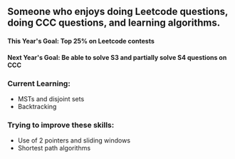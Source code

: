 <html>
<body>
  <h2>Someone who enjoys doing Leetcode questions, doing CCC questions, and learning algorithms.</h2>
  <h4>This Year's Goal: Top 25% on Leetcode contests</h4>
  <h4>Next Year's Goal: Be able to solve S3 and partially solve S4 questions on CCC</h4>
  <h3>Current Learning:</h3>
  <ul>
    <li>MSTs and disjoint sets</li>
    <li>Backtracking</li>
  </ul>
  <h3>Trying to improve these skills:</h3>
  <ul>
    <li>Use of 2 pointers and sliding windows</li>
    <li>Shortest path algorithms</li>
  </ul>
</body>
</html>

